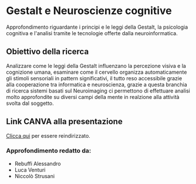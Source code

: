 # Gestalt e Neuroscienze cognitive
Approfondimento riguardante i principi e le leggi della Gestalt, la psicologia cognitiva e l'analisi tramite le tecnologie offerte dalla neuroinformatica.

## Obiettivo della ricerca
Analizzare come le leggi della Gestalt influenzano la percezione visiva e la cognizione umana, esaminare come il cervello organizza automaticamente gli stimoli sensoriali in pattern significativi, il tutto reso accessibile grazie alla cooperazione tra informatica e neuroscienza, grazie a questa branchia di ricerca sistemi basati sul Neuroimaging ci permettono di effettuare analisi molto approfondite su diversi campi della mente in realzione alla attività svolta dal soggetto.

## Link CANVA alla presentazione
[Clicca qui](https://www.canva.com/design/DAF2nFA_PqU/bUhhK-zQgMayVZUZZccw1Q/view?utm_content=DAF2nFA_PqU&utm_campaign=designshare&utm_medium=link&utm_source=editor) per essere reindirizzato.


### Approfondimento redatto da:
- Rebuffi Alessandro
- Luca Venturi
- Niccolò Strusani
